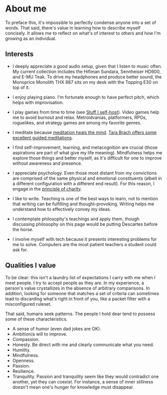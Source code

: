 # About me

To preface this, it's impossible to perfectly condense anyone into a set
of words. That said, there's value in learning how to describe myself
concisely. It allows me to reflect on what's of interest to others and
how I'm growing as an individual.

## Interests

- I deeply appreciate a good audio setup, given that I listen to music
  often. My current collection includes the Hifiman Sundara, Sennheiser
  HD600, and E-MU Teak. To drive my headphones and produce better sound,
  the Monoprice Monolith THX 887 sits on my desk with the Topping E30 on
  top of it.

- I enjoy playing piano. I'm fortunate enough to have perfect pitch,
  which helps with improvisation.

- I play games from time to time (see [Stuff
  I self-host](/why-self-host.html#Stuff%20I%20self-host)). Video games
  help me to avoid burnout and relax. Metroidvanias, platformers, RPGs,
  roguelikes, and strategy games are among my favorite genres.

- I meditate because [meditation heals the
  mind](https://news.harvard.edu/gazette/story/2018/04/harvard-researchers-study-how-mindfulness-may-change-the-brain-in-depressed-patients/).
  [Tara Brach offers some excellent guided
  meditations](https://www.tarabrach.com/guided-meditations/).

- I find self-improvement, learning, and metacognition are
  crucial (those aspirations are part of what give my life
  meaning). Mindfulness helps me explore those things and better myself,
  as it's difficult for one to improve without awareness and presence.

- I appreciate psychology. Even those most distant from my
  convictions are comprised of the same physical and emotional
  constituents (albeit in a different configuration with a different end
  result). For this reason, I engage in the [principle of
  charity](https://www.csus.edu/indiv/m/mayesgr/phl4/tutorial/phl4charity.htm).

- I like to write. Teaching is one of the best ways to learn, not to
  mention that writing can be fulfilling and thought-provoking. Writing
  helps me understand how to effectively convey my ideas.

- I contemplate philosophy's teachings and apply them, though discussing
  philosophy on this page would be putting Descartes before the horse.

- I involve myself with tech because it presents interesting problems
  for me to solve. Computers are the most patient teachers a student
  could ask for.

## Qualities I value

To be clear: this isn't a laundry list of expectations I carry with me
when I meet people. I try to accept people as they are. In my
experience, a person's value crystallizes in the absence of arbitrary
comparisons. In addition, looking for someone that matches a set of
criteria can sometimes lead to discarding what's right in front of you,
like a packet filter with a misconfigured ruleset.

That said, humans seek patterns. The people I hold dear tend to possess
some of these characteristics.

- A sense of humor (even dad jokes are OK).
- Ambition/a will to improve.
- Compassion.
- Honesty. Be direct with me and clearly communicate what you need.
- Humility.
- Mindfulness.
- Openness.
- Passion.
- Resilience.
- Tranquility. Passion and tranquility seem like
  they would contradict one another, yet they can coexist. For instance,
  a sense of inner stillness doesn't mean one's hunger for knowledge
  must disappear.
